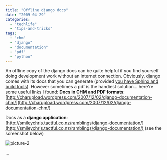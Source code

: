 ```yaml
---
title: "Offline django docs"
date: "2009-04-29"
categories: 
  - "techlife"
  - "tips-and-tricks"
tags: 
  - "chm"
  - "django"
  - "documentation"
  - "pdf"
  - "python"
---
```


An offline copy of the django docs can be quite helpful if you find yourself doing development work without an internet connection. Obviously, django comes with its docs that you can generate (provided [you have Sphinx and build tools](http://www.harshj.com/2008/12/19/getting-the-latest-django-documentation-to-run-offline/)). However sometimes a pdf is the handiest solution... here're some useful links I found: **Docs in CHM and PDF formats**: [http://charupload.wordpress.com/2007/12/02/django-documentation-chm/](http://charupload.wordpress.com/2007/12/02/django-documentation-chm/)

Docs as a **django application**: [http://smileychris.tactful.co.nz/ramblings/django-documentation/](http://smileychris.tactful.co.nz/ramblings/django-documentation/) (see the screenshot below)

![picture-2](/media/static/blog_img/picture-2.png "picture-2")

...

